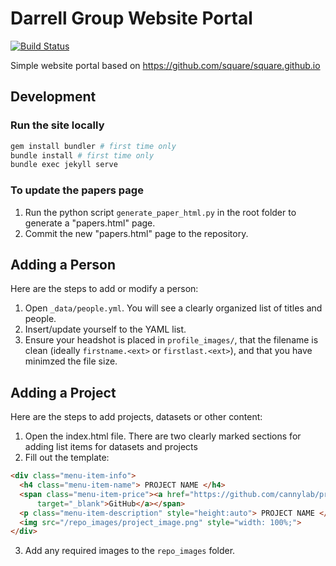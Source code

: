 Darrell Group Website Portal
=========================

[![Build Status](https://travis-ci.org/CannyLab/cannylab.github.io.svg?branch=master)](https://travis-ci.org/cannylab/cannylab.github.io)

Simple website portal based on https://github.com/square/square.github.io

Development
-----------

### Run the site locally
```bash
gem install bundler # first time only
bundle install # first time only
bundle exec jekyll serve
```

### To update the papers page
1. Run the python script `generate_paper_html.py` in the root folder to generate a "papers.html" page.
2. Commit the new "papers.html" page to the repository.

Adding a Person
-----------
Here are the steps to add or modify a person:

1. Open `_data/people.yml`. You will see a clearly organized list of titles and people.
2. Insert/update yourself to the YAML list.
3. Ensure your headshot is placed in `profile_images/`, that the filename is clean (ideally `firstname.<ext>` or `firstlast.<ext>`), and that you have minimzed the file size.

Adding a Project
-----------

Here are the steps to add projects, datasets or other content:

1. Open the index.html file. There are two clearly marked sections for adding list items for datasets and projects
2. Fill out the template:
```html
<div class="menu-item-info">
  <h4 class="menu-item-name"> PROJECT NAME </h4>
  <span class="menu-item-price"><a href="https://github.com/cannylab/project_github_link"
      target="_blank">GitHub</a></span>
  <p class="menu-item-description" style="height:auto"> PROJECT NAME </p>
  <img src="/repo_images/project_image.png" style="width: 100%;">
</div>
```
3. Add any required images to the `repo_images` folder.

